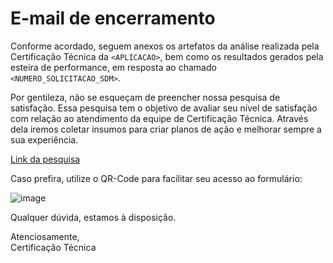 # E-mail de encerramento

Conforme acordado, seguem anexos os artefatos da análise realizada pela Certificação Técnica da `<APLICACAO>`, bem como os resultados gerados pela esteira de performance, em resposta ao chamado `<NUMERO_SOLICITACAO_SDM>`.

Por gentileza, não se esqueçam de preencher nossa pesquisa de satisfação. Essa pesquisa tem o objetivo de avaliar seu nível de satisfação com relação ao atendimento da equipe de Certificação Técnica. Através dela iremos coletar insumos para
criar planos de ação e melhorar sempre a sua experiência.

[Link da pesquisa](https://forms.office.com/Pages/ResponsePage.aspx?id=f3ThtH_6mUixCTY_cK-bTLTQQu61_t5Nt9u0IleidwpURVZJR1Y5NUVGVVJCTDJVRTlKTk1RNjAwTi4u)

Caso prefira, utilize o QR-Code para facilitar seu acesso ao formulário:

![image](https://user-images.githubusercontent.com/34484104/112038017-1eb08a80-8b21-11eb-938a-dfa3b24245ac.png)

Qualquer dúvida, estamos à disposição.<br />

Atenciosamente,<br />
Certificação Técnica
